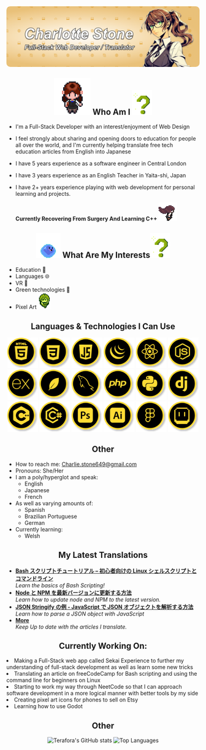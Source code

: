 <img src="./GithubBanner.png" align="center" style="border-radius: 10px;">
<h2 align="center"><img src="./CharlotteSpriteWalkingToward.gif"> Who Am I <img src="./GBQuestionMark.gif"></h2>


  - I'm a Full-Stack Developer with an interest/enjoyment of Web Design
  - I feel strongly about sharing and opening doors to education for people all over the world, and I'm currently helping translate free tech education articles from English into Japanese
  - I have 5 years experience as a software engineer in Central London
  - I have 3 years experience as an English Teacher in Yaita-shi, Japan
  - I have 2+ years experience playing with web development for personal learning and projects.

    **Currently Recovering From Surgery And Learning C++** <img src="./pixeldasher2.gif">

   <!-- [![GitHub Streak](https://streak-stats.demolab.com?user=Terafora&theme=github-light&hide_border=true&date_format=j%20M%5B%20Y%5D&exclude_days=Sun%2CSat&card_width=700)](https://git.io/streak-stats) -->

<h2 align="center"><img src="./bouncinggu.gif"> What Are My Interests<img src="./GBQuestionMark.gif"></h2>



  - Education 🏫
  - Languages 🌐
  - VR 🥽
  - Green technologies 🍃
  - Pixel Art <img src="./GBCharlotteSpriteSheet.gif">

   <!-- [![Top Langs](https://github-readme-stats.vercel.app/api/top-langs/?username=Terafora&layout=compact)](https://github.com/anuraghazra/github-readme-stats) -->

<h2 align="center">Languages & Technologies I Can Use</h2>
<div align="center">
  <img src="./portfolio icons/HTML.svg" width="80" height="80">
  <img src="./portfolio icons/CSS.svg" width="80" height="80">
  <img src="./portfolio icons/JavaScript.svg" width="80" height="80">
  <img src="./portfolio icons/JQuery.svg" width="80" height="80">
  <img src="./portfolio icons/React.svg" width="80" height="80">
  <img src="./portfolio icons/NodeJS.svg" width="80" height="80">
  <img src="./portfolio icons/Express.svg" width="80" height="80">
  <img src="./portfolio icons/MongoDB.svg" width="80" height="80">
  <img src="./portfolio icons/MySQL.svg" width="80" height="80">
  <img src="./portfolio icons/PHP.svg" width="80" height="80">
  <img src="./portfolio icons/Python.svg" width="80" height="80">
  <img src="./portfolio icons/Django.svg" width="80" height="80">
  <img src="./portfolio icons/C++.svg" width="80" height="80">
  <img src="./portfolio icons/CSharp.svg" width="80" height="80">
  <img src="./portfolio icons/PhotoShop.svg" width="80" height="80">
  <img src="./portfolio icons/Illustrator.svg" width="80" height="80">
  <img src="./portfolio icons/Figma.svg" width="80" height="80">
  <img src="./portfolio icons/Aseprite.svg" width="80" height="80">
</div>



<h2 align="center">Other</h2>

- How to reach me: Charlie.stone649@gmail.com
- Pronouns: She/Her
- I am a poly/hyperglot and speak:
  - English
  - Japanese
  - French
- As well as varying amounts of:
  - Spanish
  - Brazilian Portuguese
  - German
- Currently learning:
  - Welsh

<h2 align="center">My Latest Translations</h2>
<ul>
  <li><a href="https://www.freecodecamp.org/japanese/news/bash-scripting-tutorial-linux-shell-script-and-command-line-for-beginners/"><b>Bash スクリプトチュートリアル – 初心者向けの Linux シェルスクリプトとコマンドライン</b></a><br/><i>Learn the basics of Bash Scripting!</i></li>
  <li><a href="https://www.freecodecamp.org/japanese/news/how-to-update-node-and-npm-to-the-latest-version/"><b>Node と NPM を最新バージョンに更新する方法</b></a><br/><i>Learn how to update node and NPM to the latest version.</i></li>
  <li><a href="https://www.freecodecamp.org/japanese/news/json-stringify-example-how-to-parse-a-json-object-with-javascript/"><b>JSON Stringify の例 - JavaScript で JSON オブジェクトを解析する方法</b></a><br/><i>Learn how to parse a JSON object with JavaScript</i></li>
  <li><a href="https://www.freecodecamp.org/japanese/news/author/charlotte-stone/"><b>More</b></a><br/><i>Keep Up to date with the articles I translate.</i></li>
</ul>

<h2 align="center">Currently Working On:</h2>
<li>Making a Full-Stack web app called Sekai Experience to further my understanding of full-stack development as well as learn some new tricks</li>
<li>Translating an article on freeCodeCamp for Bash scripting and using the command line for beginners on Linux</li>
<li>Starting to work my way through NeetCode so that I can approach software development in a more logical manner with better tools by my side</li>
<li>Creating pixel art icons for phones to sell on Etsy</li>
<li>Learning how to use Godot</li>

<h2 align="center">Other</h2>

<div align="center">
<img src="https://github-readme-stats.vercel.app/api?username=terafora&theme=shadow_green&show_icons=true" alt="Terafora's GitHub stats">
<img src="https://github-readme-stats.vercel.app/api/top-langs/?username=terafora&layout=compact" alt="Top Languages">
</div>
